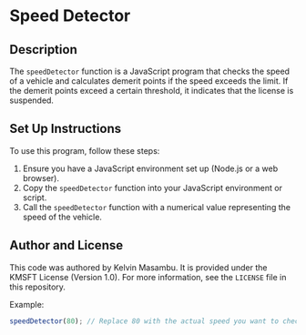 # Speed Detector

## Description
The `speedDetector` function is a JavaScript program that checks the speed of a vehicle and calculates demerit points if the speed exceeds the limit. If the demerit points exceed a certain threshold, it indicates that the license is suspended.

## Set Up Instructions
To use this program, follow these steps:
1. Ensure you have a JavaScript environment set up (Node.js or a web browser).
2. Copy the `speedDetector` function into your JavaScript environment or script.
3. Call the `speedDetector` function with a numerical value representing the speed of the vehicle.

## Author and License
This code was authored by Kelvin Masambu. It is provided under the KMSFT License (Version 1.0). For more information, see the `LICENSE` file in this repository.

Example:
```javascript
speedDetector(80); // Replace 80 with the actual speed you want to check


